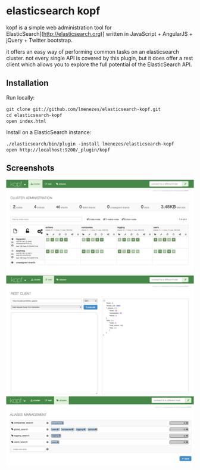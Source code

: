 elasticsearch kopf
=======================

kopf is a simple web administration tool for ElasticSearch[(http://elasticsearch.org)] written in JavaScript + AngularJS + jQuery + Twitter bootstrap.

it offers an easy way of performing common tasks on an elasticsearch cluster. not every single API is covered by this plugin, but it does offer a rest client which allows you to explore the full potential of the ElasticSearch API.

Installation
------------

Run locally:

    git clone git://github.com/lmenezes/elasticsearch-kopf.git 
    cd elasticsearch-kopf
    open index.html

Install on a ElasticSearch instance:

    ./elasticsearch/bin/plugin -install lmenezes/elasticsearch-kopf
    open http://localhost:9200/_plugin/kopf

Screenshots
------------

![cluster overview](/imgs/cluster_view.png)
![rest client](/imgs/rest_client.png)
![aliases management](/imgs/aliases.png)
